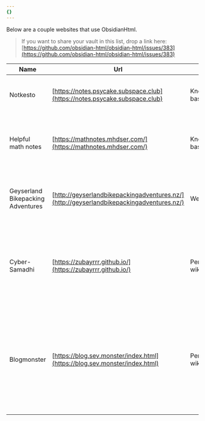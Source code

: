 ```yaml
---
{}
---
```

   
Below are a couple websites that use ObsidianHtml.    
   
> If you want to share your vault in this list, drop a link here: [https://github.com/obsidian-html/obsidian-html/issues/383](https://github.com/obsidian-html/obsidian-html/issues/383)   
   
| Name | Url | Type | Description |   
| -- | -- | -- | -- |   
| Notkesto | [https://notes.psycake.subspace.club](https://notes.psycake.subspace.club) | Knowlegde base | Personal collection of notes. Mostly geared toward mathematics. |   
| Helpful math notes | [https://mathnotes.mhdser.com/](https://mathnotes.mhdser.com/) | Knowlegde base | A collection of helpful notes and info on key topics within undergraduate math courses.|   
| Geyserland Bikepacking Adventures | [http://geyserlandbikepackingadventures.nz/](http://geyserlandbikepackingadventures.nz/) | Website | Geyserland Bikepacking Adventures promotes bikepacking in the Rotorua region |   
| Cyber-Samadhi | [https://zubayrrr.github.io/](https://zubayrrr.github.io/) | Personal wiki | This is [my](https://zubayrrr.github.io/archive/about.html) \[zubayrrr's\] personal wiki, a commonplace book, a [digital garden](https://zubayrrr.github.io/archive/Digital%20Garden.html), a [Second Brain](https://zubayrrr.github.io/archive/Second%20Brain.html); notes by me, for me. |   
| Blogmonster | [https://blog.sev.monster/index.html](https://blog.sev.monster/index.html) | Personal wiki | This blog is an attempt to clean up and publish some of my more complete [musings](https://blog.sev.monster/obs.html/tags/musing/index.html) into a format that might be interesting or helpful to someone—perhaps future me. |